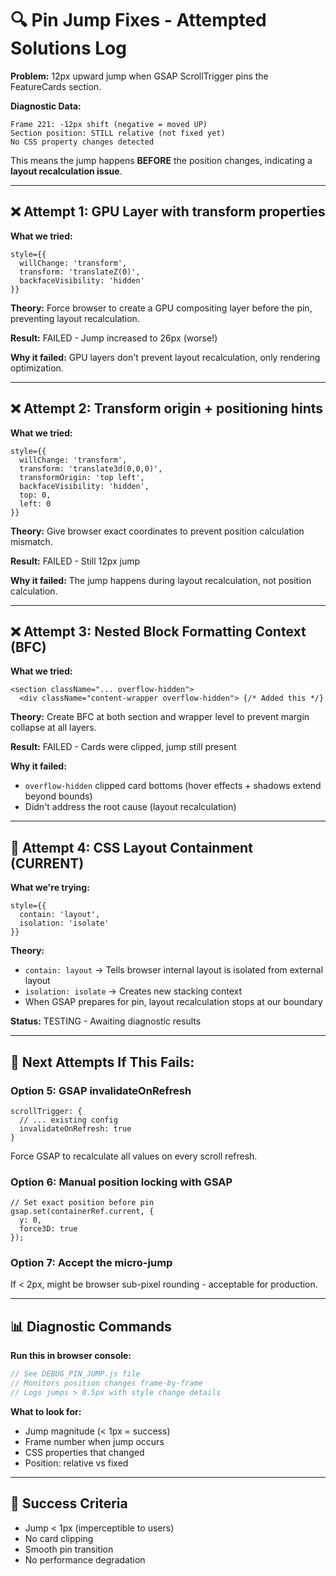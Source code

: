 # 🔍 Pin Jump Fixes - Attempted Solutions Log

**Problem:** 12px upward jump when GSAP ScrollTrigger pins the FeatureCards section.

**Diagnostic Data:**
```
Frame 221: -12px shift (negative = moved UP)
Section position: STILL relative (not fixed yet)
No CSS property changes detected
```

This means the jump happens **BEFORE** the position changes, indicating a **layout recalculation issue**.

---

## ❌ Attempt 1: GPU Layer with transform properties

**What we tried:**
```tsx
style={{ 
  willChange: 'transform',
  transform: 'translateZ(0)',
  backfaceVisibility: 'hidden'
}}
```

**Theory:** Force browser to create a GPU compositing layer before the pin, preventing layout recalculation.

**Result:** FAILED - Jump increased to 26px (worse!)

**Why it failed:** GPU layers don't prevent layout recalculation, only rendering optimization.

---

## ❌ Attempt 2: Transform origin + positioning hints

**What we tried:**
```tsx
style={{ 
  willChange: 'transform',
  transform: 'translate3d(0,0,0)',
  transformOrigin: 'top left',
  backfaceVisibility: 'hidden',
  top: 0,
  left: 0
}}
```

**Theory:** Give browser exact coordinates to prevent position calculation mismatch.

**Result:** FAILED - Still 12px jump

**Why it failed:** The jump happens during layout recalculation, not position calculation.

---

## ❌ Attempt 3: Nested Block Formatting Context (BFC)

**What we tried:**
```tsx
<section className="... overflow-hidden">
  <div className="content-wrapper overflow-hidden"> {/* Added this */}
```

**Theory:** Create BFC at both section and wrapper level to prevent margin collapse at all layers.

**Result:** FAILED - Cards were clipped, jump still present

**Why it failed:** 
- `overflow-hidden` clipped card bottoms (hover effects + shadows extend beyond bounds)
- Didn't address the root cause (layout recalculation)

---

## 🔄 Attempt 4: CSS Layout Containment (CURRENT)

**What we're trying:**
```tsx
style={{ 
  contain: 'layout',
  isolation: 'isolate'
}}
```

**Theory:** 
- `contain: layout` → Tells browser internal layout is isolated from external layout
- `isolation: isolate` → Creates new stacking context
- When GSAP prepares for pin, layout recalculation stops at our boundary

**Status:** TESTING - Awaiting diagnostic results

---

## 🔮 Next Attempts If This Fails:

### Option 5: GSAP invalidateOnRefresh
```tsx
scrollTrigger: {
  // ... existing config
  invalidateOnRefresh: true
}
```
Force GSAP to recalculate all values on every scroll refresh.

### Option 6: Manual position locking with GSAP
```tsx
// Set exact position before pin
gsap.set(containerRef.current, {
  y: 0,
  force3D: true
});
```

### Option 7: Accept the micro-jump
If < 2px, might be browser sub-pixel rounding - acceptable for production.

---

## 📊 Diagnostic Commands

**Run this in browser console:**
```javascript
// See DEBUG_PIN_JUMP.js file
// Monitors position changes frame-by-frame
// Logs jumps > 0.5px with style change details
```

**What to look for:**
- Jump magnitude (< 1px = success)
- Frame number when jump occurs
- CSS properties that changed
- Position: relative vs fixed

---

## 🎯 Success Criteria

- Jump < 1px (imperceptible to users)
- No card clipping
- Smooth pin transition
- No performance degradation

